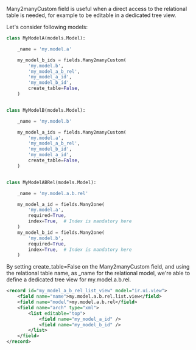 Many2manyCustom field is useful when a direct access to the relational
table is needed, for example to be editable in a dedicated tree view.

Let's consider following models:

``` python
class MyModelA(models.Model):

    _name = 'my.model.a'

    my_model_b_ids = fields.Many2manyCustom(
        'my.model.b',
        'my_model_a_b_rel',
        'my_model_a_id',
        'my_model_b_id',
        create_table=False,
    )


class MyModelB(models.Model):

    _name = 'my.model.b'

    my_model_a_ids = fields.Many2manyCustom(
        'my.model.a',
        'my_model_a_b_rel',
        'my_model_b_id',
        'my_model_a_id',
        create_table=False,
    )


class MyModelABRel(models.Model):

    _name = 'my.model.a.b.rel'

    my_model_a_id = fields.Many2one(
        'my.model.a',
        required=True,
        index=True,  # Index is mandatory here
    )
    my_model_b_id = fields.Many2one(
        'my.model.b',
        required=True,
        index=True,  # Index is mandatory here
    )
```

By setting create_table=False on the Many2manyCustom field, and using
the relational table name, as \_name for the relational model, we're
able to define a dedicated tree view for my.model.a.b.rel.

``` xml
<record id="my_model_a_b_rel_list_view" model="ir.ui.view">
    <field name="name">my.model.a.b.rel.list.view</field>
    <field name="model">my.model.a.b.rel</field>
    <field name="arch" type="xml">
        <list editable="top">
            <field name="my_model_a_id" />
            <field name="my_model_b_id" />
        </list>
    </field>
</record>
```
